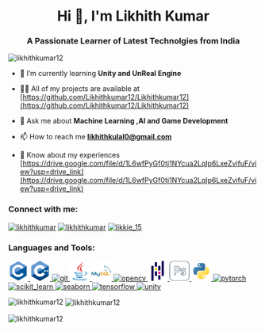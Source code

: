 <h1 align="center">Hi 👋, I'm Likhith Kumar</h1>
<h3 align="center">A Passionate Learner of Latest Technolgies from India</h3>

<p align="left"> <img src="https://komarev.com/ghpvc/?username=likhithkumar12&label=Profile%20views&color=0e75b6&style=flat" alt="likhithkumar12" /> </p>


- 🌱 I’m currently learning **Unity and UnReal Engine**

- 👨‍💻 All of my projects are available at [https://github.com/Likhithkumar12/Likhithkumar12](https://github.com/Likhithkumar12/Likhithkumar12)

- 💬 Ask me about **Machine Learning ,AI and Game Development**

- 📫 How to reach me **likhithkulal0@gmail.com**

- 📄 Know about my experiences [https://drive.google.com/file/d/1L6wfPyGf0tj1NYcua2LqIp6LxeZvifuF/view?usp=drive_link](https://drive.google.com/file/d/1L6wfPyGf0tj1NYcua2LqIp6LxeZvifuF/view?usp=drive_link)

<h3 align="left">Connect with me:</h3>
<p align="left">
<a href="https://x.com/home" target="blank"><img align="center" src="https://raw.githubusercontent.com/rahuldkjain/github-profile-readme-generator/master/src/images/icons/Social/twitter.svg" alt="likhithkumar" height="30" width="40" /></a>
<a href="https://www.linkedin.com/in/likhith-kumar-315894248" target="blank"><img align="center" src="https://raw.githubusercontent.com/rahuldkjain/github-profile-readme-generator/master/src/images/icons/Social/linked-in-alt.svg" alt="likhithkumar" height="30" width="40" /></a>
<a href="https://instagram.com/likkie_15" target="blank"><img align="center" src="https://raw.githubusercontent.com/rahuldkjain/github-profile-readme-generator/master/src/images/icons/Social/instagram.svg" alt="likkie_15" height="30" width="40" /></a>
</p>

<h3 align="left">Languages and Tools:</h3>
<p align="left"> <a href="https://www.cprogramming.com/" target="_blank" rel="noreferrer"> <img src="https://raw.githubusercontent.com/devicons/devicon/master/icons/c/c-original.svg" alt="c" width="40" height="40"/> </a> <a href="https://www.w3schools.com/cpp/" target="_blank" rel="noreferrer"> <img src="https://raw.githubusercontent.com/devicons/devicon/master/icons/cplusplus/cplusplus-original.svg" alt="cplusplus" width="40" height="40"/> </a> <a href="https://git-scm.com/" target="_blank" rel="noreferrer"> <img src="https://www.vectorlogo.zone/logos/git-scm/git-scm-icon.svg" alt="git" width="40" height="40"/> </a> <a href="https://www.java.com" target="_blank" rel="noreferrer"> <img src="https://raw.githubusercontent.com/devicons/devicon/master/icons/java/java-original.svg" alt="java" width="40" height="40"/> </a> <a href="https://www.mysql.com/" target="_blank" rel="noreferrer"> <img src="https://raw.githubusercontent.com/devicons/devicon/master/icons/mysql/mysql-original-wordmark.svg" alt="mysql" width="40" height="40"/> </a> <a href="https://opencv.org/" target="_blank" rel="noreferrer"> <img src="https://www.vectorlogo.zone/logos/opencv/opencv-icon.svg" alt="opencv" width="40" height="40"/> </a> <a href="https://pandas.pydata.org/" target="_blank" rel="noreferrer"> <img src="https://raw.githubusercontent.com/devicons/devicon/2ae2a900d2f041da66e950e4d48052658d850630/icons/pandas/pandas-original.svg" alt="pandas" width="40" height="40"/> </a> <a href="https://www.photoshop.com/en" target="_blank" rel="noreferrer"> <img src="https://raw.githubusercontent.com/devicons/devicon/master/icons/photoshop/photoshop-line.svg" alt="photoshop" width="40" height="40"/> </a> <a href="https://www.python.org" target="_blank" rel="noreferrer"> <img src="https://raw.githubusercontent.com/devicons/devicon/master/icons/python/python-original.svg" alt="python" width="40" height="40"/> </a> <a href="https://pytorch.org/" target="_blank" rel="noreferrer"> <img src="https://www.vectorlogo.zone/logos/pytorch/pytorch-icon.svg" alt="pytorch" width="40" height="40"/> </a> <a href="https://scikit-learn.org/" target="_blank" rel="noreferrer"> <img src="https://upload.wikimedia.org/wikipedia/commons/0/05/Scikit_learn_logo_small.svg" alt="scikit_learn" width="40" height="40"/> </a> <a href="https://seaborn.pydata.org/" target="_blank" rel="noreferrer"> <img src="https://seaborn.pydata.org/_images/logo-mark-lightbg.svg" alt="seaborn" width="40" height="40"/> </a> <a href="https://www.tensorflow.org" target="_blank" rel="noreferrer"> <img src="https://www.vectorlogo.zone/logos/tensorflow/tensorflow-icon.svg" alt="tensorflow" width="40" height="40"/> </a> <a href="https://unity.com/" target="_blank" rel="noreferrer"> <img src="https://www.vectorlogo.zone/logos/unity3d/unity3d-icon.svg" alt="unity" width="40" height="40"/> </a> </p>
<p><img align="left" src="https://github-readme-stats.vercel.app/api/top-langs?username=likhithkumar12&show_icons=true&locale=en&layout=compact" alt="likhithkumar12" /></p>

<p>&nbsp;<img align="center" src="https://github-readme-stats.vercel.app/api?username=likhithkumar12&show_icons=true&locale=en" alt="likhithkumar12" /></p>

<p><img align="center" src="https://github-readme-streak-stats.herokuapp.com/?user=likhithkumar12&" alt="likhithkumar12" /></p>
